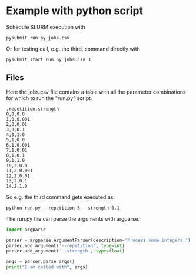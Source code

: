 # Example with python script

Schedule SLURM execution with
    
    pysubmit run.py jobs.csv

Or for testing call, e.g. the third, command directly with

    pysubmit_start run.py jobs.csv 3

## Files
Here the jobs.csv file contains a table with all the parameter combinations
for which to run the "run.py" script.

```
,repetition,strength
0,0,0.0
1,0,0.001
2,0,0.01
3,0,0.1
4,0,1.0
5,1,0.0
6,1,0.001
7,1,0.01
8,1,0.1
9,1,1.0
10,2,0.0
11,2,0.001
12,2,0.01
13,2,0.1
14,2,1.0
```

So e.g. the third command gets executed as:

    python run.py --repetition 3 --strength 0.1

The run.py file can parse the arguments with argparse. 

```python
import argparse

parser = argparse.ArgumentParser(description='Process some integers.')
parser.add_argument('--repetition', type=int)
parser.add_argument('--strength', type=float)

args = parser.parse_args()
print("I am called with", args)
```